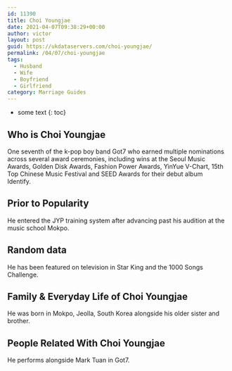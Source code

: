 ```yaml
---
id: 11390
title: Choi Youngjae
date: 2021-04-07T09:38:29+00:00
author: victor
layout: post
guid: https://ukdataservers.com/choi-youngjae/
permalink: /04/07/choi-youngjae
tags:
  - Husband
  - Wife
  - Boyfriend
  - Girlfriend
category: Marriage Guides
---
```


* some text
{: toc}


## Who is Choi Youngjae



One seventh of the k-pop boy band Got7 who earned multiple nominations across several award ceremonies, including wins at the Seoul Music Awards, Golden Disk Awards, Fashion Power Awards, YinYue V-Chart, 15th Top Chinese Music Festival and SEED Awards for their debut album Identify. 

                
                
                
## Prior to Popularity



He entered the JYP training system after advancing past his audition at the music school Mokpo.

                
                
                
## Random data



He has been featured on television in Star King and the 1000 Songs Challenge.

                
                
                
## Family & Everyday Life of Choi Youngjae



He was born in Mokpo, Jeolla, South Korea alongside his older sister and brother.

                
                
                
## People Related With Choi Youngjae



He performs alongside Mark Tuan in Got7.

                
              
            
          
          
          